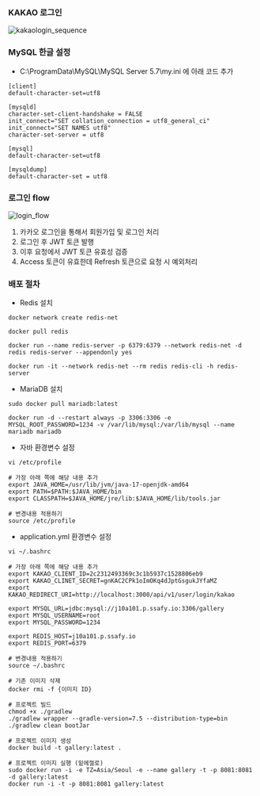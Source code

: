 ### KAKAO 로그인
![kakaologin_sequence](/uploads/4bcd41d4046141add0adf996d3e0f139/kakaologin_sequence.png)

### MySQL 한글 설정
- C:\ProgramData\MySQL\MySQL Server 5.7\my.ini 에 아래 코드 추가
```text
[client]
default-character-set=utf8

[mysqld]
character-set-client-handshake = FALSE
init_connect="SET collation_connection = utf8_general_ci"
init_connect="SET NAMES utf8"
character-set-server = utf8

[mysql]
default-character-set=utf8

[mysqldump]
default-character-set = utf8
```

### 로그인 flow
![login_flow](/uploads/43e424386cff33cdace146c760a80e51/image.png)
1. 카카오 로그인을 통해서 회원가입 및 로그인 처리
2. 로그인 후 JWT 토큰 발행
3. 이후 요청에서 JWT 토큰 유효성 검증
4. Access 토큰이 유효한데 Refresh 토큰으로 요청 시 예외처리

### 배포 절차
- Redis 설치
```shell
docker network create redis-net

docker pull redis

docker run --name redis-server -p 6379:6379 --network redis-net -d redis redis-server --appendonly yes

docker run -it --network redis-net --rm redis redis-cli -h redis-server
```

- MariaDB 설치
```shell
sudo docker pull mariadb:latest

docker run -d --restart always -p 3306:3306 -e MYSQL_ROOT_PASSWORD=1234 -v /var/lib/mysql:/var/lib/mysql --name mariadb mariadb
```

- 자바 환경변수 설정
```shell
vi /etc/profile

# 가장 아래 쪽에 해당 내용 추가
export JAVA_HOME=/usr/lib/jvm/java-17-openjdk-amd64
export PATH=$PATH:$JAVA_HOME/bin
export CLASSPATH=$JAVA_HOME/jre/lib:$JAVA_HOME/lib/tools.jar

# 변경내용 적용하기
source /etc/profile
```
- application.yml 환경변수 설정
```shell
vi ~/.bashrc

# 가장 아래 쪽에 해당 내용 추가
export KAKAO_CLIENT_ID=2c2312493369c3c1b5937c1528806eb9
export KAKAO_CLINET_SECRET=gnKAC2CPk1oImOKq4dJptGsgukJYfaMZ
export KAKAO_REDIRECT_URI=http://localhost:3000/api/v1/user/login/kakao

export MYSQL_URL=jdbc:mysql://j10a101.p.ssafy.io:3306/gallery
export MYSQL_USERNAME=root
export MYSQL_PASSWORD=1234

export REDIS_HOST=j10a101.p.ssafy.io
export REDIS_PORT=6379

# 변경내용 적용하기
source ~/.bashrc
```

```shell
# 기존 이미지 삭제
docker rmi -f {이미지 ID}

# 프로젝트 빌드
chmod +x ./gradlew
./gradlew wrapper --gradle-version=7.5 --distribution-type=bin
./gradlew clean bootJar

# 프로젝트 이미지 생성
docker build -t gallery:latest .

# 프로젝트 이미지 실행 (밑에껄로)
sudo docker run -i -e TZ=Asia/Seoul -e --name gallery -t -p 8081:8081 -d gallery:latest
docker run -i -t -p 8081:8081 gallery:latest
```